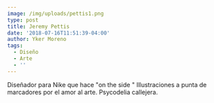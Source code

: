 ```yaml
---
image: /img/uploads/pettis1.png
type: post
title: Jeremy Pettis
date: '2018-07-16T11:51:39-04:00'
author: Yker Moreno
tags:
  - Diseño
  - Arte
  - ''
---
```

Diseñador para Nike que hace "on the side " Illustraciones a punta de marcadores por el amor al arte. Psycodelia callejera.
